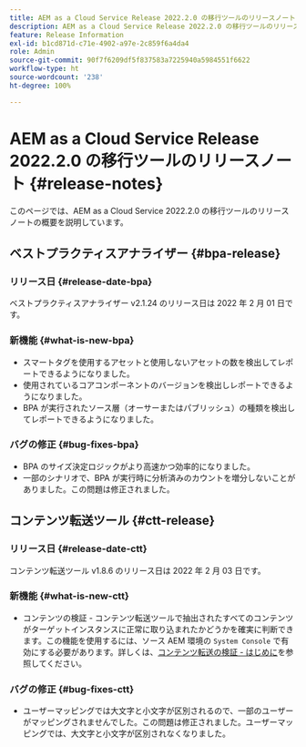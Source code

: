 ```yaml
---
title: AEM as a Cloud Service Release 2022.2.0 の移行ツールのリリースノート
description: AEM as a Cloud Service Release 2022.2.0 の移行ツールのリリースノート
feature: Release Information
exl-id: b1cd871d-c71e-4902-a97e-2c859f6a4da4
role: Admin
source-git-commit: 90f7f6209df5f837583a7225940a5984551f6622
workflow-type: ht
source-wordcount: '238'
ht-degree: 100%

---
```


# AEM as a Cloud Service Release 2022.2.0 の移行ツールのリリースノート {#release-notes}

このページでは、AEM as a Cloud Service 2022.2.0 の移行ツールのリリースノートの概要を説明しています。

## ベストプラクティスアナライザー {#bpa-release}

### リリース日 {#release-date-bpa}

ベストプラクティスアナライザー v2.1.24 のリリース日は 2022 年 2 月 01 日です。

### 新機能 {#what-is-new-bpa}

* スマートタグを使用するアセットと使用しないアセットの数を検出してレポートできるようになりました。
* 使用されているコアコンポーネントのバージョンを検出しレポートできるようになりました。
* BPA が実行されたソース層（オーサーまたはパブリッシュ）の種類を検出してレポートできるようになりました。

### バグの修正 {#bug-fixes-bpa}

* BPA のサイズ決定ロジックがより高速かつ効率的になりました。
* 一部のシナリオで、BPA が実行時に分析済みのカウントを増分しないことがありました。この問題は修正されました。

## コンテンツ転送ツール {#ctt-release}

### リリース日 {#release-date-ctt}

コンテンツ転送ツール v1.8.6 のリリース日は 2022 年 2 月 03 日です。

### 新機能 {#what-is-new-ctt}

* コンテンツの検証 - コンテンツ転送ツールで抽出されたすべてのコンテンツがターゲットインスタンスに正常に取り込まれたかどうかを確実に判断できます。この機能を使用するには、ソース AEM 環境の `System Console` で有効にする必要があります。詳しくは、[コンテンツ転送の検証 - はじめに](https://experienceleague.adobe.com/docs/experience-manager-cloud-service/content/migration-journey/cloud-migration/content-transfer-tool/validating-content-transfers.html?lang=ja#getting-started)を参照してください。

### バグの修正 {#bug-fixes-ctt}

* ユーザーマッピングでは大文字と小文字が区別されるので、一部のユーザーがマッピングされませんでした。この問題は修正されました。ユーザーマッピングでは、大文字と小文字が区別されなくなりました。
